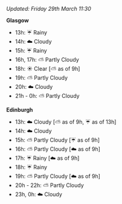 *Updated: Friday 29th March 11:30*

**Glasgow**

* 13h: :umbrella: Rainy
* 14h: :cloud: Cloudy
* 15h: :umbrella: Rainy
* 16h, 17h: :partly_sunny: Partly Cloudy
* 18h: :sunny: Clear [:partly_sunny: as of 9h]
* 19h: :partly_sunny: Partly Cloudy
* 20h: :cloud: Cloudy
* 21h - 0h: :partly_sunny: Partly Cloudy

**Edinburgh**

* 13h: :cloud: Cloudy [:partly_sunny: as of 9h, :umbrella: as of 13h]
* 14h: :cloud: Cloudy
* 15h: :partly_sunny: Partly Cloudy [:umbrella: as of 9h]
* 16h: :partly_sunny: Partly Cloudy [:cloud: as of 9h]
* 17h: :umbrella: Rainy [:cloud: as of 9h]
* 18h: :umbrella: Rainy
* 19h: :partly_sunny: Partly Cloudy [:cloud: as of 9h]
* 20h - 22h: :partly_sunny: Partly Cloudy
* 23h, 0h: :cloud: Cloudy
